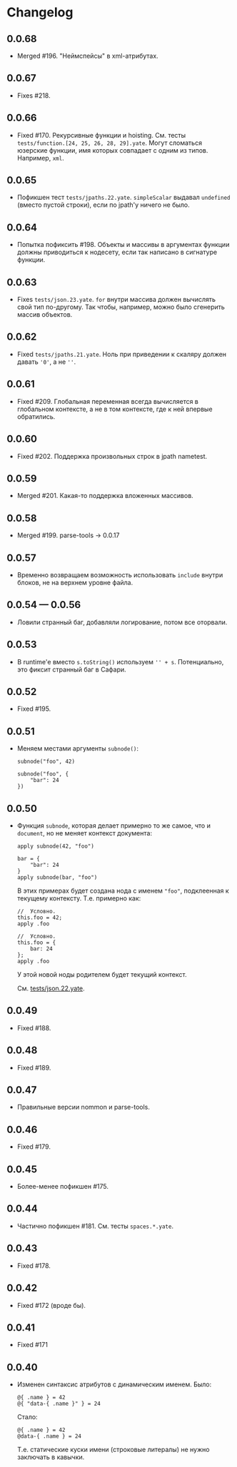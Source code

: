 Changelog
=========

0.0.68
------

  * Merged #196. "Неймспейсы" в xml-атрибутах.

0.0.67
------

  * Fixes #218.

0.0.66
------

  * Fixed #170. Рекурсивные функции и hoisting. См. тесты `tests/function.[24, 25, 26, 28, 29].yate`.
    Могут сломаться юзерские функции, имя которых совпадает с одним из типов. Например, `xml`.

0.0.65
------

  * Пофикшен тест `tests/jpaths.22.yate`.
    `simpleScalar` выдавал `undefined` (вместо пустой строки), если по jpath'у ничего не было.

0.0.64
------

  * Попытка пофиксить #198. Объекты и массивы в аргументах функции должны приводиться к нодесету,
    если так написано в сигнатуре функции.

0.0.63
------

  * Fixes `tests/json.23.yate`. `for` внутри массива должен вычислять свой тип по-другому.
    Так чтобы, например, можно было сгенерить массив объектов.

0.0.62
------

  * Fixed `tests/jpaths.21.yate`. Ноль при приведении к скаляру должен давать `'0'`, а не `''`.

0.0.61
------

  * Fixed #209. Глобальная переменная всегда вычисляется в глобальном контексте,
    а не в том контексте, где к ней впервые обратились.

0.0.60
------

  * Fixed #202. Поддержка произвольных строк в jpath nametest.

0.0.59
------

  * Merged #201. Какая-то поддержка вложенных массивов.

0.0.58
------

  * Merged #199. parse-tools -> 0.0.17

0.0.57
------

  * Временно возвращаем возможность использовать `include` внутри блоков,
    не на верхнем уровне файла.

0.0.54 — 0.0.56
---------------

  * Ловили странный баг, добавляли логирование, потом все оторвали.

0.0.53
------

  * В runtime'е вместо `s.toString()` используем `'' + s`.
    Потенциально, это фиксит странный баг в Сафари.

0.0.52
------

  * Fixed #195.

0.0.51
------

  * Меняем местами аргументы `subnode()`:

        subnode("foo", 42)

        subnode("foo", {
            "bar": 24
        })

0.0.50
------

  * Функция `subnode`, которая делает примерно то же самое, что и `document`,
    но не меняет контекст документа:

        apply subnode(42, "foo")

        bar = {
            "bar": 24
        }
        apply subnode(bar, "foo")

    В этих примерах будет создана нода с именем `"foo"`, подклеенная к текущему контексту.
    Т.е. примерно как:

        //  Условно.
        this.foo = 42;
        apply .foo

        //  Условно.
        this.foo = {
            bar: 24
        };
        apply .foo

    У этой новой ноды родителем будет текущий контекст.

    См. [tests/json.22.yate](tests/json.22.yate).

0.0.49
------

  * Fixed #188.

0.0.48
------

  * Fixed #189.

0.0.47
------

  * Правильные версии nommon и parse-tools.

0.0.46
------

  * Fixed #179.

0.0.45
------

  * Более-менее пофикшен #175.

0.0.44
------

  * Частично пофикшен #181. См. тесты `spaces.*.yate`.

0.0.43
------

  * Fixed #178.

0.0.42
------

  * Fixed #172 (вроде бы).

0.0.41
------

  * Fixed #171

0.0.40
------

  * Изменен синтаксис атрибутов с динамическим именем.
    Было:

        @{ .name } = 42
        @{ "data-{ .name }" } = 24

    Стало:

        @{ .name } = 42
        @data-{ .name } = 24

    Т.е. статические куски имени (строковые литералы) не нужно заключать в кавычки.

